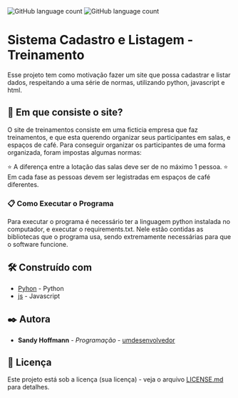  <img alt="GitHub language count" src="https://img.shields.io/badge/python-v3.7-purple">
 <img alt="GitHub language count" src="https://img.shields.io/badge/flask-v1.1.1-purple">


<h1>Sistema Cadastro e Listagem - Treinamento</h1>

Esse projeto tem como motivação fazer um site que possa cadastrar e listar dados, respeitando a uma série de normas, utilizando python, javascript e html.

## 🚀 Em que consiste o site?

O site de treinamentos consiste em uma ficticia empresa que faz treinamentos, e que esta querendo organizar seus participantes em salas, e espaços de café.
Para conseguir organizar os participantes de uma forma organizada, foram impostas algumas normas:

:star: A diferença entre a lotação das salas deve ser de no máximo 1 pessoa.
:star: Em cada fase as pessoas devem ser legistradas em espaços de café diferentes.

### 📋 Como Executar o Programa

Para executar o programa é necessário ter a linguagem python instalada no computador, e executar o requirements.txt.
Nele estão contidas as bibliotecas que o programa usa, sendo extremamente necessárias para que o software funcione.

## 🛠️ Construído com

* [Pyhon](https://www.python.org/) - Python
* [js](https://developer.mozilla.org/pt-BR/docs/Web/JavaScript) - Javascript

## ✒️ Autora

* **Sandy Hoffmann** - *Programação* - [umdesenvolvedor](https://github.com/SandyHoffmann)

## 📄 Licença

Este projeto está sob a licença (sua licença) - veja o arquivo [LICENSE.md](https://github.com/usuario/projeto/licenca) para detalhes.
